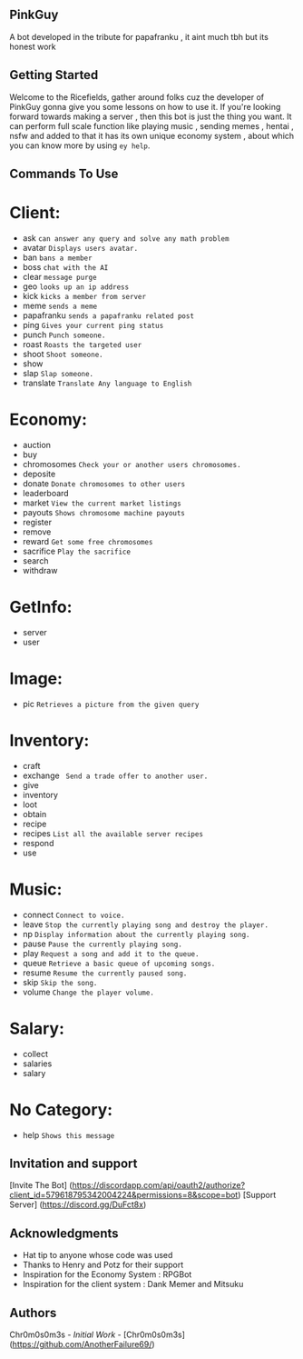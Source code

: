 ## PinkGuy
 A bot developed in the tribute for papafranku , it aint much tbh but its honest work 

## Getting Started
Welcome to the Ricefields, gather around folks cuz the developer of PinkGuy gonna give you some lessons on how to use it.
If you're looking forward towards making a server , then this bot is just the thing you want. It can perform full scale
function like playing music , sending memes , hentai , nsfw and added to that it has its own unique economy system , about
which you can know more by using `ey help`. 

## Commands To Use 
# Client:
  * ask         ```can answer any query and solve any math problem```
  * avatar      ```Displays users avatar.```
  * ban         ```bans a member```
  * boss        ```chat with the AI```
  * clear       ```message purge```
  * geo         ```looks up an ip address```
  * kick        ```kicks a member from server```
  * meme        ```sends a meme```
  * papafranku  ```sends a papafranku related post```
  * ping        ```Gives your current ping status```
  * punch       ```Punch someone.```
  * roast       ```Roasts the targeted user```
  * shoot       ```Shoot someone.```
  * show        
  * slap        ```Slap someone.```
  * translate   ```Translate Any language to English```
  
  # Economy:
  * auction     
  * buy         
  * chromosomes   ```Check your or another users chromosomes.```
  * deposite    
  * donate      ```Donate chromosomes to other users```
  * leaderboard 
  * market      ```View the current market listings```
  * payouts     ```Shows chromosome machine payouts```
  * register    
  * remove      
  * reward      ```Get some free chromosomes```
  * sacrifice   ```Play the sacrifice```
  * search      
  * withdraw    
       
# GetInfo:
  * server      
  * user
  
# Image:
  * pic         ```Retrieves a picture from the given query```
  
# Inventory:
  * craft       
  * exchange    ``` Send a trade offer to another user.```
  * give        
  * inventory   
  * loot        
  * obtain      
  * recipe      
  * recipes     ```List all the available server recipes```
  * respond     
  * use         
  
# Music:
  * connect      ```Connect to voice. ```
  * leave       ``` Stop the currently playing song and destroy the player. ```
  * np           ```Display information about the currently playing song. ```
  * pause        ```Pause the currently playing song. ```
  * play         ```Request a song and add it to the queue. ```
  * queue        ```Retrieve a basic queue of upcoming songs. ```
  * resume       ```Resume the currently paused song. ```
  * skip         ```Skip the song. ```
  * volume       ```Change the player volume. ```
  
# Salary:
  * collect     
  * salaries    
  * salary      
  
# No Category:
  * help         ```Shows this message ```
  
## Invitation and support 
[Invite The Bot] (https://discordapp.com/api/oauth2/authorize?client_id=579618795342004224&permissions=8&scope=bot)
[Support Server] (https://discord.gg/DuFct8x)

## Acknowledgments

* Hat tip to anyone whose code was used
* Thanks to Henry and Potz for their support
* Inspiration for the Economy System : RPGBot
* Inspiration for the client system : Dank Memer and Mitsuku

## Authors
Chr0m0s0m3s - *Initial Work* - [Chr0m0s0m3s] (https://github.com/AnotherFailure69/)

